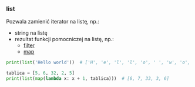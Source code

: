 ### list

Pozwala zamienić iterator na listę, np.:
- string na listę
- rezultat funkcji pomocniczej na listę, np.:
  - [filter](https://github.com/PanSzelescik/MaturaInformatyka/blob/python/docs/funkcje/filter.md)
  - [map](https://github.com/PanSzelescik/MaturaInformatyka/blob/python/docs/funkcje/map.md)

```python
print(list('Hello world'))  # ['H', 'e', 'l', 'l', 'o', ' ', 'w', 'o', 'r', 'l', 'd']

tablica = [5, 6, 32, 2, 5]
print(list(map(lambda x: x + 1, tablica)))  # [6, 7, 33, 3, 6]
```